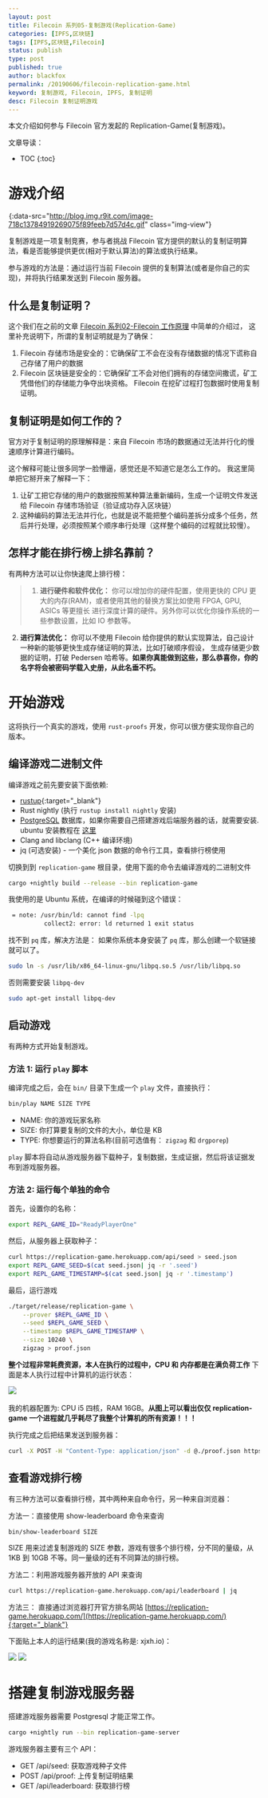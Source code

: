 ```yaml
---
layout: post
title: Filecoin 系列05-复制游戏(Replication-Game)
categories: [IPFS,区块链]
tags: [IPFS,区块链,Filecoin]
status: publish
type: post
published: true
author: blackfox
permalink: /20190606/filecoin-replication-game.html
keyword: 复制游戏, Filecoin, IPFS, 复制证明
desc: Filecoin 复制证明游戏
---
```


本文介绍如何参与 Filecoin 官方发起的 Replication-Game(复制游戏)。


文章导读：

* TOC
{:toc}


# 游戏介绍

![](/images/1px.png){:data-src="http://blog.img.r9it.com/image-718c13784919269075f89feeb7d57d4c.gif" class="img-view"}

复制游戏是一项复制竞赛，参与者挑战 Filecoin 官方提供的默认的复制证明算法，看是否能够提供更优(相对于默认算法)的算法或执行结果。

参与游戏的方法是：通过运行当前 Filecoin 提供的复制算法(或者是你自己的实现)，并将执行结果发送到 Filecoin 服务器。

## 什么是复制证明？

这个我们在之前的文章 [Filecoin 系列02-Filecoin 工作原理](/20190226/how-filecoin-work.html#复制证明) 中简单的介绍过，
这里补充说明下，所谓的复制证明就是为了确保：

1. Filecoin 存储市场是安全的：它确保矿工不会在没有存储数据的情况下谎称自己存储了用户的数据
2. Filecoin 区块链是安全的：它确保矿工不会对他们拥有的存储空间撒谎，矿工凭借他们的存储能力争夺出块资格。
Filecoin 在挖矿过程打包数据时使用复制证明。

## 复制证明是如何工作的？

官方对于复制证明的原理解释是：来自 Filecoin 市场的数据通过无法并行化的慢速顺序计算进行编码。

这个解释可能让很多同学一脸懵逼，感觉还是不知道它是怎么工作的。 我这里简单把它掰开来了解释一下：

1. 让矿工把它存储的用户的数据按照某种算法重新编码，生成一个证明文件发送给 Filecoin 存储市场验证（验证成功存入区块链）
2. 这种编码的算法无法并行化，也就是说不能把整个编码差拆分成多个任务，然后并行处理，必须按照某个顺序串行处理（这样整个编码的过程就比较慢）。

## 怎样才能在排行榜上排名靠前？

有两种方法可以让你快速爬上排行榜：

> 1. __进行硬件和软件优化：__ 你可以增加你的硬件配置，使用更快的 CPU 更大的内存(RAM)，或者使用其他的替换方案比如使用 FPGA, GPU, ASICs 等更擅长
进行深度计算的硬件。另外你可以优化你操作系统的一些参数设置，比如 IO 参数等。
2. __进行算法优化：__ 你可以不使用 Filecoin 给你提供的默认实现算法，自己设计一种新的能够更快生成存储证明的算法，比如打破顺序假设，
生成存储更少数据的证明，打破 Pedersen 哈希等。__如果你真能做到这些，那么恭喜你，你的名字将会被密码学载入史册，从此名垂不朽。__

# 开始游戏

这将执行一个真实的游戏，使用 `rust-proofs` 开发，你可以很方便实现你自己的版本。

## 编译游戏二进制文件

编译游戏之前先要安装下面依赖:

* [rustup](https://www.rust-lang.org/tools/install){:target="_blank"}
* Rust nightly (执行 `rustup install nightly` 安装)
* [PostgreSQL](https://www.postgresql.org/) 数据库，如果你需要自己搭建游戏后端服务器的话，就需要安装. ubuntu 安装教程在
[这里](https://www.postgresql.org/download/linux/ubuntu/)
* Clang and libclang (C++ 编译环境)
* jq (可选安装) - 一个美化 json 数据的命令行工具，查看排行榜使用

切换到到 `replication-game` 根目录，使用下面的命令去编译游戏的二进制文件

```bash
cargo +nightly build --release --bin replication-game
```

我使用的是 Ubuntu 系统，在编译的时候碰到这个错误：

```bash
 = note: /usr/bin/ld: cannot find -lpq
          collect2: error: ld returned 1 exit status
```

找不到 `pq` 库，解决方法是： 如果你系统本身安装了 `pq` 库，那么创建一个软链接就可以了。

```bash
sudo ln -s /usr/lib/x86_64-linux-gnu/libpq.so.5 /usr/lib/libpq.so
```

否则需要安装 `libpq-dev`

```bash
sudo apt-get install libpq-dev
```

## 启动游戏

有两种方式开始复制游戏。

### 方法 1: 运行 `play` 脚本

编译完成之后，会在 `bin/` 目录下生成一个 `play` 文件，直接执行：

```bash
bin/play NAME SIZE TYPE
```
* NAME: 你的游戏玩家名称
* SIZE: 你打算要复制的文件的大小，单位是 KB
* TYPE: 你想要运行的算法名称(目前可选值有： `zigzag` 和 `drgporep`)

`play` 脚本将自动从游戏服务器下载种子，复制数据，生成证据，然后将该证据发布到游戏服务器。

### 方法 2: 运行每个单独的命令
首先，设置你的名称：

```bash
export REPL_GAME_ID="ReadyPlayerOne"
```
然后，从服务器上获取种子：

```bash
curl https://replication-game.herokuapp.com/api/seed > seed.json
export REPL_GAME_SEED=$(cat seed.json| jq -r '.seed')
export REPL_GAME_TIMESTAMP=$(cat seed.json| jq -r '.timestamp')
```

最后，运行游戏

```bash
./target/release/replication-game \
	--prover $REPL_GAME_ID \
	--seed $REPL_GAME_SEED \
	--timestamp $REPL_GAME_TIMESTAMP \
	--size 10240 \
	zigzag > proof.json
```

**整个过程非常耗费资源，本人在执行的过程中，CPU 和 内存都是在满负荷工作** 下面是本人执行过程中计算机的运行状态：

<img class="img-view" data-src="http://blog.img.r9it.com/image-219c3cc8aa7ccb60f5fede054a7c1b4b.png" src="/images/1px.png" />

我的机器配置为: CPU i5 四核，RAM 16GB。**从图上可以看出仅仅 replication-game 一个进程就几乎耗尽了我整个计算机的所有资源！！！**

执行完成之后把结果发送到服务器：

```bash
curl -X POST -H "Content-Type: application/json" -d @./proof.json https://replication-game.herokuapp.com/api/proof
```

## 查看游戏排行榜

有三种方法可以查看排行榜，其中两种来自命令行，另一种来自浏览器：

方法一：直接使用 show-leaderboard 命令来查询

```bash
bin/show-leaderboard SIZE
```
SIZE 用来过滤复制游戏的 SIZE 参数，游戏有很多个排行榜，分不同的量级，从 1KB 到 10GB 不等。同一量级的还有不同算法的排行榜。

方法二：利用游戏服务器开放的 API 来查询

```bash
curl https://replication-game.herokuapp.com/api/leaderboard | jq
```

方法三： 直接通过浏览器打开官方排名网站 [https://replication-game.herokuapp.com/](https://replication-game.herokuapp.com/){:target="_blank"}

下面贴上本人的运行结果(我的游戏名称是: xjxh.io)：

<img class="img-view" data-src="http://blog.img.r9it.com/image-a443577e637e9febd53d7028fb9a3d0e.png" src="/images/1px.png" />

<img class="img-view" data-src="http://blog.img.r9it.com/image-5d364dbfdebb2ca541d181d9aee195a0.png" src="/images/1px.png" />

# 搭建复制游戏服务器

搭建游戏服务器需要 Postgresql 才能正常工作。

```bash
cargo +nightly run --bin replication-game-server
```

游戏服务器主要有三个 API：

* GET /api/seed: 获取游戏种子文件
* POST /api/proof: 上传复制证明结果
* GET /api/leaderboard: 获取排行榜
